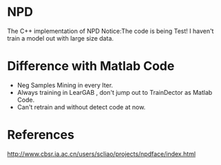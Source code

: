 # NPD

The C++ implementation of NPD
Notice:The code is being Test!
I haven't train a model out with large size data.

# Difference with Matlab Code

- Neg Samples Mining in every Iter.
- Always training in LearGAB , don't jump out to TrainDector as Matlab Code.
- Can't retrain and without detect code at now.

# References

http://www.cbsr.ia.ac.cn/users/scliao/projects/npdface/index.html
